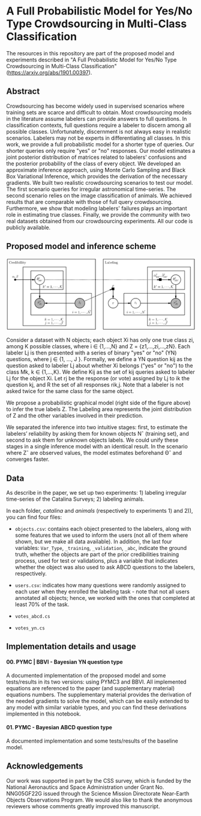 # A Full Probabilistic Model for Yes/No Type Crowdsourcing in Multi-Class Classification

The resources in this repository are part of the proposed model and experiments described in "A Full Probabilistic Model for Yes/No Type Crowdsourcing in Multi-Class Classification" (https://arxiv.org/abs/1901.00397).

## Abstract

Crowdsourcing has become widely used in supervised scenarios where training sets are scarce and difficult to obtain. Most crowdsourcing models in the literature assume labelers can provide answers to full questions. In classification contexts, full questions require a labeler to discern among all possible classes. Unfortunately, discernment is not always easy in realistic scenarios. Labelers may not be experts in differentiating all classes. In this work, we provide a full probabilistic model for a shorter type of queries. Our shorter queries only require "yes" or "no" responses. Our model estimates a joint posterior distribution of matrices related to labelers' confusions and the posterior probability of the class of every object. We developed an approximate inference approach, using Monte Carlo Sampling and Black Box Variational Inference, which provides the derivation of the necessary gradients. We built two realistic crowdsourcing scenarios to test our model. The first scenario queries for irregular astronomical time-series. The second scenario relies on the image classification of animals. We achieved results that are comparable with those of full query crowdsourcing. Furthermore, we show that modeling labelers' failures plays an important role in estimating true classes. Finally, we provide the community with two real datasets obtained from our crowdsourcing experiments. All our code is publicly available.

## Proposed model and inference scheme

![inference-scheme](paper/inference-scheme.png)

Consider a dataset with N objects; each object Xi has only one true class zi, among K possible classes, where i ∈ {1,...,N} and Z = {z1,...,zi,...,zN}. Each labeler Lj is then presented with a series of binary "yes" or "no" (YN) questions, where j ∈ {1, ..., J }. 
Formally, we define a YN question kij as the question asked to labeler Lj about whether Xi belongs ("yes" or "no") to the class Mk, k ∈ {1,...,K}. We define Kij as the set of kij queries asked to labeler Lj for the object Xi. Let rj be the response (or vote) assigned by Lj to ik the question kj, and R the set of all responses rik,j. Note that a labeler is not asked twice for the same class for the same object. 

We propose a probabilistic graphical model (right side of the figure above) to infer the true labels Z. The Labeling area represents the joint distribution of Z and the other variables involved in their prediction. 

We separated the inference into two intuitive stages: first, to estimate the labelers’ reliability by asking them for known objects Nˆ (training set), and second to ask them for unknown objects labels. We could unify these stages in a single inference model with an identical result. In the scenario where Zˆ are observed values, the model estimates beforehand Θˆ and converges faster.


## Data

As describe in the paper, we set up two experiments: 1) labeling irregular time-series of the Catalina Surveys; 2) labeling animals.

In each folder, *catalina* and *animals* (respectively to experiments 1) and 2)), you can find four files:
- `objects.csv`: contains each object presented to the labelers, along with some features that we used to inform the users (not all of them where shown, but we make all data available). In addition, the last four variables: `Var_Type`, `_training`, `_validation`, `_abc`, indicate the ground truth, whether the objects are part of the prior credibilities training process, used for test or validations, plus a variable that indicates whether the object was also used to ask ABCD questions to the labelers, respectively.
    
- `users.csv`: indicates how many questions were randomly assigned to each user when they enrolled the labeling task - note that not all users annotated all objects; hence, we worked with the ones that completed at least 70\% of the task.
    
- `votes_abcd.cs`
    
- `votes_yn.cs`
    

## Implementation details and usage


#### 00. PYMC | BBVI - Bayesian YN question type
A documented implementation of the proposed model and some tests/results in its two versions: using PYMC3 and BBVI. All implemented equations are referenced to the paper (and supplementary material) equations numbers. The supplementary material provides the derivation of the needed gradients to solve the model, which can be easily extended to any model with similar variable types, and you can find these derivations implemented in this notebook.

#### 01. PYMC - Bayesian ABCD question type
A documented implementation and some tests/results of the baseline model.


## Acknowledgements

Our work was supported in part by the CSS survey, which is funded by the National Aeronautics and Space Administration under Grant No. NNG05GF22G issued through the Science Mission Directorate Near-Earth Objects Observations Program. We would also like to thank the anonymous reviewers whose comments greatly improved this manuscript. 
